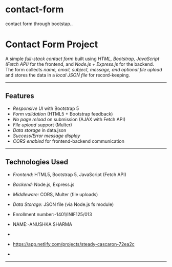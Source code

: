 # contact-form
contact form through bootstap..
# Contact Form Project

A simple *full-stack contact form* built using *HTML, Bootstrap, JavaScript (Fetch API)* for the frontend, and *Node.js + Express.js* for the backend.  
The form collects *name, email, subject, message, and optional file upload* and stores the data in a *local JSON file* for record-keeping.

---

##  Features
- *Responsive UI* with Bootstrap 5
- *Form validation* (HTML5 + Bootstrap feedback)
- *No page reload* on submission (AJAX with Fetch API)
- *File upload* support (Multer)
- *Data storage* in data.json
- *Success/Error message display*
- *CORS enabled* for frontend-backend communication

---

##  Technologies Used
- *Frontend:* HTML5, Bootstrap 5, JavaScript (Fetch API)
- *Backend:* Node.js, Express.js
- *Middleware:* CORS, Multer (file uploads)
- *Data Storage:* JSON file (via Node.js fs module)

- Enrollment number:-1401/INIF125/013
- NAME:-ANUSHKA SHARMA
- 
- https://app.netlify.com/projects/steady-cascaron-72ea2c
- 

---



